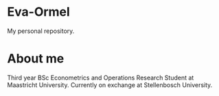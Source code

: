 # Eva-Ormel
My personal repository.

# About me
Third year BSc Econometrics and Operations Research Student at Maastricht University.
Currently on exchange at Stellenbosch University. 
